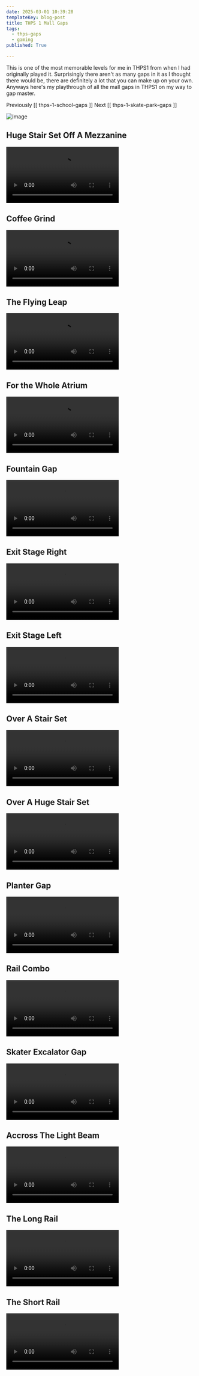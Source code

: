 ```yaml
---
date: 2025-03-01 10:39:28
templateKey: blog-post
title: THPS 1 Mall Gaps
tags:
  - thps-gaps
  - gaming
published: True

---
```


This is one of the most memorable levels for me in THPS1 from when I had
originally played it.  Surprisingly there aren't as many gaps in it as I
thought there would be, there are definitely a lot that you can make up on your
own.  Anyways here's my playthrough of all the mall gaps in THPS1 on my way to gap master.

Previously [[ thps-1-school-gaps ]]
Next [[ thps-1-skate-park-gaps ]]

![image](https://dropper.wayl.one/api/file/e4c2feb1-4d5c-480d-b9bd-7e98b9a7c58c.webp)

## Huge Stair Set Off A Mezzanine

![THPS1-3-HugeStairSetOffAMezzanine.mp4](https://dropper.wayl.one/api/file/dacd5c3a-1ded-470b-86fa-cb13c4f9fad0.mp4)

## Coffee Grind

![THPS1-3-CoffeeGrind.mp4](https://dropper.wayl.one/api/file/4803cb45-6773-44c3-8650-536423d40741.mp4)

## The Flying Leap

![THPS1-3-TheFlyingLeap.mp4](https://dropper.wayl.one/api/file/c9e6fe6a-a06b-4304-828f-004f7758694e.mp4)

## For the Whole Atrium

![THPS1-3-ForTheWholeAtrium.mp4](https://dropper.wayl.one/api/file/3319839a-b57a-4ea9-99ed-744471bfd377.mp4)

## Fountain Gap

![THPS1-3-FountainGap.mp4](https://dropper.wayl.one/api/file/030956f6-d827-41da-8577-85e0e76f9041.mp4)

## Exit Stage Right

![THPS1-3-ExitStageRight.mp4](https://dropper.wayl.one/api/file/212eef81-eeb2-48c4-b8a4-392c1e6479e1.mp4)

## Exit Stage Left

![THPS1-3-ExitStageLeft.mp4](https://dropper.wayl.one/api/file/8d9957e7-7cbd-4822-8b26-df9b9dc3f783.mp4)

## Over A Stair Set

![THPS1-3-OverAStairSet.mp4](https://dropper.wayl.one/api/file/8c417457-0ea9-481d-af29-397fa2cbf1fa.mp4)

## Over A Huge Stair Set

![THPS1-3-OverAHugeStairSet.mp4](https://dropper.wayl.one/api/file/4aa2815f-f1c8-473e-8ede-2235a1f3b9ad.mp4)

## Planter Gap

![THPS1-3-PlanterGap.mp4](https://dropper.wayl.one/api/file/de81b233-d43d-4696-9e48-f84e8ecdb971.mp4)

## Rail Combo

![THPS1-3-RailCombo.mp4](https://dropper.wayl.one/api/file/7edde848-0f0e-4160-b68b-17f9f567ab4b.mp4)

## Skater Excalator Gap

![THPS1-3-SkaterEscalatorGap.mp4](https://dropper.wayl.one/api/file/d11a86da-56b0-4578-a5ff-eb752cbc4478.mp4)

## Accross The Light Beam

![THPS1-3-AcrossTheLightBeam.mp4](https://dropper.wayl.one/api/file/0888bd4b-4f57-41e8-8b43-78c665d13ec9.mp4)

## The Long Rail

![THPS1-3-TheLongRail.mp4](https://dropper.wayl.one/api/file/79d246e4-5fef-4061-a60f-7fdac6b8e5d8.mp4)

## The Short Rail

![THPS1-3-TheShortRail.mp4](https://dropper.wayl.one/api/file/eaa5a04e-1f9b-48b6-ba9b-24f0923efeb2.mp4)

